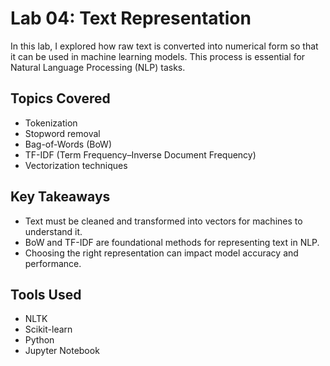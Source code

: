 # Lab 04: Text Representation

In this lab, I explored how raw text is converted into numerical form so that it can be used in machine learning models. This process is essential for Natural Language Processing (NLP) tasks.

## Topics Covered
- Tokenization
- Stopword removal
- Bag-of-Words (BoW)
- TF-IDF (Term Frequency–Inverse Document Frequency)
- Vectorization techniques

## Key Takeaways
- Text must be cleaned and transformed into vectors for machines to understand it.
- BoW and TF-IDF are foundational methods for representing text in NLP.
- Choosing the right representation can impact model accuracy and performance.

## Tools Used
- NLTK
- Scikit-learn
- Python
- Jupyter Notebook
